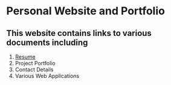 # Personal Website and Portfolio 
## This website contains links to various documents including 
1. [Resume](https://github.com/asanchez116/asanchez116.github.io/blob/master/AndrewSanchezResume.docx?raw=true)
1. Project Portfolio 
1. Contact Details 
1. Various Web Applications